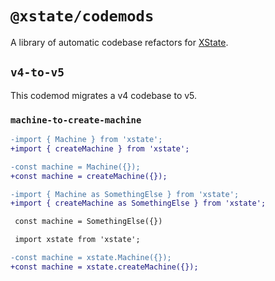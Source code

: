 # `@xstate/codemods`

A library of automatic codebase refactors for [XState](https://github.com/statelyai/xstate).

## `v4-to-v5`

This codemod migrates a v4 codebase to v5.

### `machine-to-create-machine`

```diff
-import { Machine } from 'xstate';
+import { createMachine } from 'xstate';

-const machine = Machine({});
+const machine = createMachine({});
```

```diff
-import { Machine as SomethingElse } from 'xstate';
+import { createMachine as SomethingElse } from 'xstate';

 const machine = SomethingElse({})
```

```diff
 import xstate from 'xstate';

-const machine = xstate.Machine({});
+const machine = xstate.createMachine({});
```
